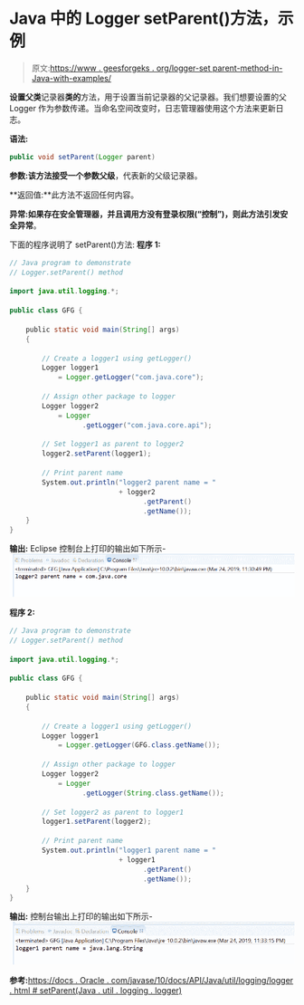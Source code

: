 # Java 中的 Logger setParent()方法，示例

> 原文:[https://www . geesforgeks . org/logger-set parent-method-in-Java-with-examples/](https://www.geeksforgeeks.org/logger-setparent-method-in-java-with-examples/)

**设置父类**记录器**类的**方法，用于设置当前记录器的父记录器。我们想要设置的父 Logger 作为参数传递。当命名空间改变时，日志管理器使用这个方法来更新日志。

**语法:**

```java
public void setParent(Logger parent)

```

**参数:**该方法接受一个参数**父级**，代表新的父级记录器。

**返回值:**此方法不返回任何内容。

**异常:**如果存在安全管理器，并且调用方没有登录权限(“控制”)，则此方法引发**安全异常**。

下面的程序说明了 setParent()方法:
**程序 1:**

```java
// Java program to demonstrate
// Logger.setParent() method

import java.util.logging.*;

public class GFG {

    public static void main(String[] args)
    {

        // Create a logger1 using getLogger()
        Logger logger1
            = Logger.getLogger("com.java.core");

        // Assign other package to logger
        Logger logger2
            = Logger
                  .getLogger("com.java.core.api");

        // Set logger1 as parent to logger2
        logger2.setParent(logger1);

        // Print parent name
        System.out.println("logger2 parent name = "
                           + logger2
                                 .getParent()
                                 .getName());
    }
}
```

**输出:**
Eclipse 控制台上打印的输出如下所示-
![](img/03ceae4bbea53bc69b6e26342e51d2ab.png)

**程序 2:**

```java
// Java program to demonstrate
// Logger.setParent() method

import java.util.logging.*;

public class GFG {

    public static void main(String[] args)
    {

        // Create a logger1 using getLogger()
        Logger logger1
            = Logger.getLogger(GFG.class.getName());

        // Assign other package to logger
        Logger logger2
            = Logger
                  .getLogger(String.class.getName());

        // Set logger2 as parent to logger1
        logger1.setParent(logger2);

        // Print parent name
        System.out.println("logger1 parent name = "
                           + logger1
                                 .getParent()
                                 .getName());
    }
}
```

**输出:**
控制台输出上打印的输出如下所示-
![](img/9b585bb47e9c184e949b4d034652762d.png)

**参考:**[https://docs . Oracle . com/javase/10/docs/API/Java/util/logging/logger . html # setParent(Java . util . logging . logger)](https://docs.oracle.com/javase/10/docs/api/java/util/logging/Logger.html#setParent(java.util.logging.Logger))